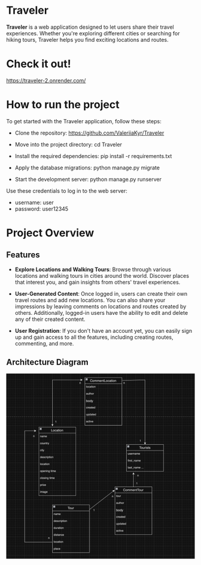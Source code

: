 # Traveler

**Traveler** is a web application designed to let users share their travel experiences. Whether you're exploring different cities or searching for hiking tours, Traveler helps you find exciting locations and routes.

# Check it out!

https://traveler-2.onrender.com/

# How to run the project

To get started with the Traveler application, follow these steps:

- Clone the repository:
https://github.com/ValeriiaKyr/Traveler

- Move into the project directory:
cd Traveler

- Install the required dependencies:
pip install -r requirements.txt

- Apply the database migrations:
python manage.py migrate

- Start the development server:
python manage.py runserver

Use these credentials to log in to the web server:

- username: user
- password: user12345


# Project Overview

## Features

- **Explore Locations and Walking Tours**: Browse through various locations and walking tours in cities around the world. Discover places that interest you, and gain insights from others' travel experiences.
  
- **User-Generated Content**: Once logged in, users can create their own travel routes and add new locations. You can also share your impressions by leaving comments on locations and routes created by others. Additionally, logged-in users have the ability to edit and delete any of their created content.
  
- **User Registration**: If you don't have an account yet, you can easily sign up and gain access to all the features, including creating routes, commenting, and more.


## Architecture Diagram
![Project Architecture Diagram](static/diagram.png)
